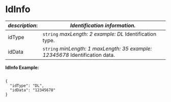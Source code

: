 
# IdInfo

| *description*: | *Identification information.*|
|----|----|
| idType |    ``` string ```   *maxLength: 2 example: DL* Identification type.|
| idData | ``` string ```  *minLength: 1 maxLength: 35 example: 12345678* Identification data. |

**IdInfo Example:**

```{r}

{
  "idType": "DL",
  "idData": "12345678"
}
```  





